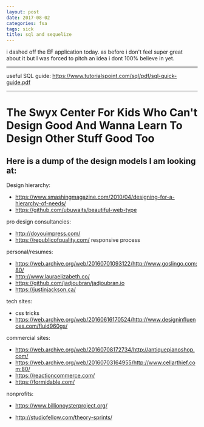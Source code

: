 ```yaml
---
layout: post
date: 2017-08-02
categories: fsa
tags: sick
title: sql and sequelize
---
```


i dashed off the EF application today. as before i don't feel super great about it but I was forced to pitch an idea i dont 100% believe in yet.

---

useful SQL guide: <https://www.tutorialspoint.com/sql/pdf/sql-quick-guide.pdf>

---

# The Swyx Center For Kids Who Can't Design Good And Wanna Learn To Design Other Stuff Good Too

## Here is a dump of the design models I am looking at:


Design hierarchy:

- <https://www.smashingmagazine.com/2010/04/designing-for-a-hierarchy-of-needs/>
- <https://github.com/ubuwaits/beautiful-web-type>

pro design consultancies:

- <http://doyouimpress.com/>
- <https://republicofquality.com/> responsive process

personal/resumes:

- <https://web.archive.org/web/20160701093122/http://www.goslingo.com:80/>
- <http://www.lauraelizabeth.co/>
- <https://github.com/jadjoubran/jadjoubran.io>
- <https://justinjackson.ca/>

tech sites:

- css tricks
- <https://web.archive.org/web/20160616170524/http://www.designinfluences.com/fluid960gs/>

commercial sites:

- <https://web.archive.org/web/20160708172734/http://antiquepianoshop.com/>
- <https://web.archive.org/web/20160703164955/http://www.cellarthief.com:80/>
- <https://reactioncommerce.com/>
- <https://formidable.com/>

nonprofits:

- <https://www.billionoysterproject.org/>

- <http://studiofellow.com/theory-sprints/>
